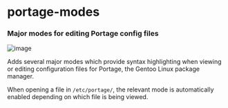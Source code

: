 # portage-modes
### Major modes for editing Portage config files

![image](https://github.com/user-attachments/assets/67a7f41e-5677-40a6-830f-e03a5fbbef1a)


Adds several major modes which provide syntax highlighting when viewing or editing configuration files for Portage, the Gentoo Linux package manager.

When opening a file in `/etc/portage/`, the relevant mode is automatically enabled depending on which file is being viewed.
